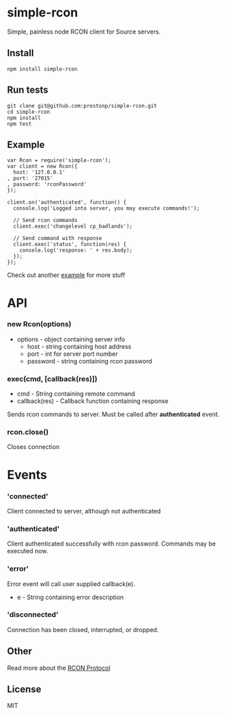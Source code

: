 simple-rcon
===========

Simple, painless node RCON client for Source servers.

Install 
-------

```
npm install simple-rcon
```

Run tests
---------

```
git clone git@github.com:prestonp/simple-rcon.git
cd simple-rcon
npm install
npm test
```

Example
-------

```
var Rcon = require('simple-rcon');
var client = new Rcon({
  host: '127.0.0.1'
, port: '27015'
, password: 'rconPassword'
});

client.on('authenticated', function() {
  console.log('Logged into server, you may execute commands!');
  
  // Send rcon commands
  client.exec('changelevel cp_badlands');
  
  // Send command with response
  client.exec('status', function(res) {
    console.log('response: ' + res.body);
  });
});
```
Check out another [example](example.js) for more stuff


API
===

### new Rcon(options)

* options - object containing server info
  * host - string containing host address
  * port - int for server port number
  * password - string containing rcon password

### exec(cmd, [callback(res)])

* cmd - String containing remote command
* callback(res) - Callback function containing response

Sends rcon commands to server. Must be called after **authenticated** event.

### rcon.close()

Closes connection

Events
======

### 'connected'

Client connected to server, although not authenticated

### 'authenticated'

Client authenticated successfully with rcon password. Commands may be executed now.

### 'error'

Error event will call user supplied callback(e).

  * e - String containing error description

### 'disconnected'

Connection has been closed, interrupted, or dropped.

Other
-----

Read more about the [RCON Protocol](https://developer.valvesoftware.com/wiki/Source_RCON_Protocol)

License
-------

MIT
